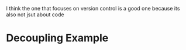 I think the one that focuses on version control is a good one because its also not jsut about code

# Decoupling Example